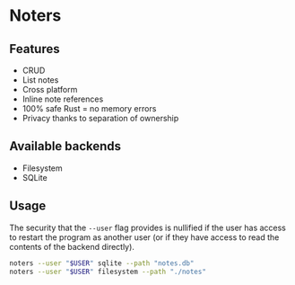 # Noters

## Features

- CRUD
- List notes
- Cross platform
- Inline note references
- 100% safe Rust = no memory errors
- Privacy thanks to separation of ownership

## Available backends

- Filesystem
- SQLite

## Usage

The security that the `--user` flag provides is nullified if the user has access to restart the program as another user (or if they have access to read the contents of the backend directly).

```sh
noters --user "$USER" sqlite --path "notes.db"
noters --user "$USER" filesystem --path "./notes"
```
